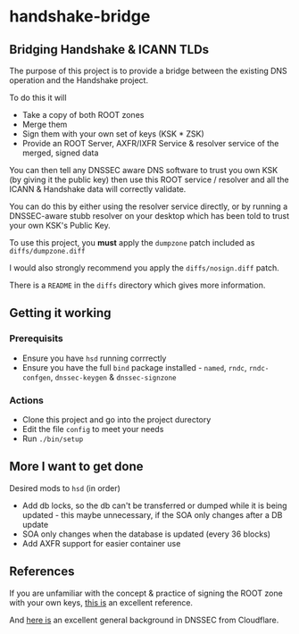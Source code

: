 # handshake-bridge
## Bridging Handshake &amp; ICANN TLDs

The purpose of this project is to provide a bridge between the existing DNS operation and the Handshake project.

To do this it will
- Take a copy of both ROOT zones
- Merge them
- Sign them with your own set of keys (KSK * ZSK)
- Provide an ROOT Server, AXFR/IXFR Service & resolver service of the merged, signed data

You can then tell any DNSSEC aware DNS software to trust you own KSK (by giving it the public key) then use this ROOT service / resolver
and all the ICANN & Handshake data will correctly validate.

You can do this by either using the resolver service directly, or by running a DNSSEC-aware stubb resolver on your desktop
which has been told to trust your own KSK's Public Key.


To use this project, you **must** apply the `dumpzone` patch included as `diffs/dumpzone.diff`

I would also strongly recommend you apply the `diffs/nosign.diff` patch.

There is a `README` in the `diffs` directory which gives more information.



## Getting it working

### Prerequisits

- Ensure you have `hsd` running corrrectly
- Ensure you have the full `bind` package installed - `named`, `rndc`, `rndc-confgen`, `dnssec-keygen` & `dnssec-signzone`


### Actions

- Clone this project and go into the project durectory
- Edit the file `config` to meet your needs
- Run `./bin/setup`



## More I want to get done

Desired mods to `hsd` (in order)

- Add db locks, so the db can't be transferred or dumped while it is being updated - this maybe unnecessary,
if the SOA only changes after a DB update
- SOA only changes when the database is updated (every 36 blocks)
- Add AXFR support for easier container use


## References

If you are unfamiliar with the concept & practice of signing the ROOT zone with your own keys, 
[this is](https://dnsworkshop.de/local-augmented-root-zone.html) an excellent reference.

And [here is](https://www.cloudflare.com/dns/dnssec/how-dnssec-works/) an excellent
general background in DNSSEC from Cloudflare.
